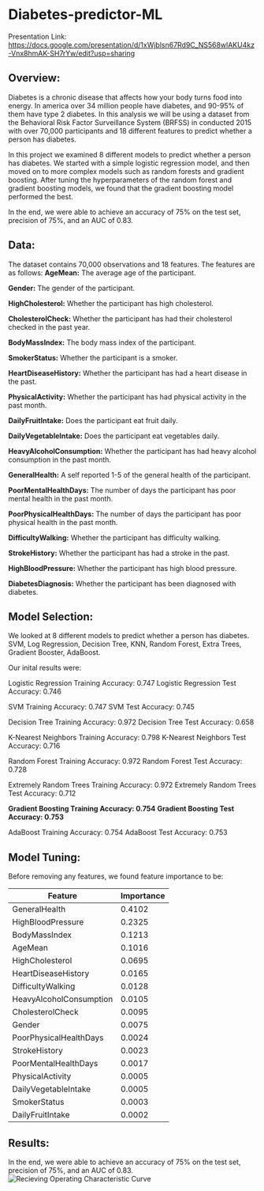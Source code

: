 # Diabetes-predictor-ML

Presentation Link: https://docs.google.com/presentation/d/1xWjblsn67Rd9C_NS568wlAKU4kz-Vnx8hmAK-SH7rYw/edit?usp=sharing

## **Overview:**

Diabetes is a chronic disease that affects how your body turns food into energy. In america over 34 million people have diabetes, and 90-95% of them have type 2 diabetes. In this analysis we will be using a dataset from the Behavioral Risk Factor Surveillance System (BRFSS) in conducted 2015 with over 70,000 participants and 18 different features to predict whether a person has diabetes.

In this project we examined 8 different models to predict whether a person has diabetes. We started with a simple logistic regression model, and then moved on to more complex models such as random forests and gradient boosting. After tuning the hyperparameters of the random forest and gradient boosting models, we found that the gradient boosting model performed the best.

In the end, we were able to achieve an accuracy of 75% on the test set, precision of 75%, and an AUC of 0.83.

## **Data:**

The dataset contains 70,000 observations and 18 features. The features are as follows:
**AgeMean:** The average age of the participant.

**Gender:** The gender of the participant.

**HighCholesterol:** Whether the participant has high cholesterol.

**CholesterolCheck:** Whether the participant has had their cholesterol checked in the past year.

**BodyMassIndex:** The body mass index of the participant.

**SmokerStatus:** Whether the participant is a smoker.

**HeartDiseaseHistory:** Whether the participant has had a heart disease in the past.

**PhysicalActivity:** Whether the participant has had physical activity in the past month.

**DailyFruitIntake:** Does the participant eat fruit daily.

**DailyVegetableIntake:** Does the participant eat vegetables daily.

**HeavyAlcoholConsumption:** Whether the participant has had heavy alcohol consumption in the past month.

**GeneralHealth:** A self reported 1-5 of the general health of the participant.

**PoorMentalHealthDays:** The number of days the participant has poor mental health in the past month.

**PoorPhysicalHealthDays:** The number of days the participant has poor physical health in the past month.

**DifficultyWalking:** Whether the participant has difficulty walking.

**StrokeHistory:** Whether the participant has had a stroke in the past.

**HighBloodPressure:** Whether the participant has high blood pressure.

**DiabetesDiagnosis:** Whether the participant has been diagnosed with diabetes.

## **Model Selection:**

We looked at 8 different models to predict whether a person has diabetes. SVM, Log Regression, Decision Tree, KNN, Random Forest, Extra Trees, Gradient Booster, AdaBoost.

Our inital results were:

Logistic Regression Training Accuracy: 0.747
Logistic Regression Test Accuracy: 0.746

SVM Training Accuracy: 0.747
SVM Test Accuracy: 0.745

Decision Tree Training Accuracy: 0.972
Decision Tree Test Accuracy: 0.658

K-Nearest Neighbors Training Accuracy: 0.798
K-Nearest Neighbors Test Accuracy: 0.716

Random Forest Training Accuracy: 0.972
Random Forest Test Accuracy: 0.728

Extremely Random Trees Training Accuracy: 0.972
Extremely Random Trees Test Accuracy: 0.712

**Gradient Boosting Training Accuracy: 0.754**
**Gradient Boosting Test Accuracy: 0.753**

AdaBoost Training Accuracy: 0.754
AdaBoost Test Accuracy: 0.753

## **Model Tuning:**

Before removing any features, we found feature importance to be:

| Feature | Importance |
|---------|------------|
| GeneralHealth | 0.4102 |
| HighBloodPressure | 0.2325 |
| BodyMassIndex | 0.1213 |
| AgeMean | 0.1016 |
| HighCholesterol | 0.0695 |
| HeartDiseaseHistory | 0.0165 |
| DifficultyWalking | 0.0128 |
| HeavyAlcoholConsumption | 0.0105 |
| CholesterolCheck | 0.0095 |
| Gender | 0.0075 |
| PoorPhysicalHealthDays | 0.0024 |
| StrokeHistory | 0.0023 |
| PoorMentalHealthDays | 0.0017 |
| PhysicalActivity | 0.0005 |
| DailyVegetableIntake | 0.0005 |
| SmokerStatus | 0.0003 |
| DailyFruitIntake | 0.0002 |

## **Results:**

In the end, we were able to achieve an accuracy of 75% on the test set, precision of 75%, and an AUC of 0.83.
![Recieving Operating Characteristic Curve](image.png)

